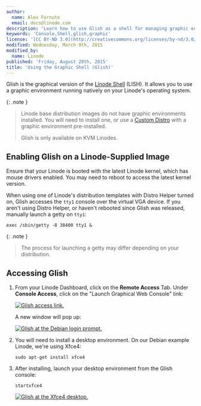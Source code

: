 ```yaml
---
author:
  name: Alex Fornuto
  email: docs@linode.com
description: 'Learn how to use Glish as a shell for managing graphic environments on your Linode.'
keywords: 'Console,Shell,glish,graphic'
license: '[CC BY-ND 3.0](http://creativecommons.org/licenses/by-nd/3.0/us/)'
modified: Wednesday, March 9th, 2015
modified_by:
  name: Linode
published: 'Friday, August 28th, 2015'
title: 'Using the Graphic Shell (Glish)'
---
```


Glish is the graphical version of the [Linode Shell](using-the-linode-shell-lish) (LISH). It allows you to use a graphic environment running natively on your Linode's operating system.

{: .note }
> Linode base distribution images do not have graphic environments installed. You will need to install one, or use a [Custom Distro](/docs/tools-reference/custom-kernels-distros/custom-distro-on-kvm-linode) with a graphic environment pre-installed.
>
>Glish is only available on KVM Linodes.

## Enabling Glish on a Linode-Supplied Image

Ensure that your Linode is booted with the latest Linode kernel, which has mouse drivers enabled. You may need to reboot to access the latest kernel version. 

When using one of Linode's distribution templates with Distro Helper turned on, Glish accesses the `tty1` console over the virtual VGA device. If you aren't using Distro Helper, or haven't rebooted since Glish was released, manually launch a getty on `tty1`:

	exec /sbin/getty -8 38400 tty1 &

{: .note }
> The process for launching a getty may differ depending on your distribution.

## Accessing Glish

1.  From your Linode Dashboard, click on the **Remote Access** Tab. Under **Console Access**, click on the "Launch Graphical Web Console" link:

	[![Glish access link.](/docs/assets/glish-link_small.png)](/docs/assets/glish-link.png)

    A new window will pop up:

	[![Glish at the Debian login prompt.](/docs/assets/glish-debian-prompt_small.png)](/docs/assets/glish-debian-prompt.png)

2.  You will need to install a desktop environment. On our Debian example Linode, we're using Xfce4:

		sudo apt-get install xfce4

3.  After installing, launch your desktop environment from the Glish console:

		startxfce4

	[![Glish at the Xfce4 desktop.](/docs/assets/glish-xfce4-desktop_small.png)](/docs/assets/glish-xfce4-desktop.png)